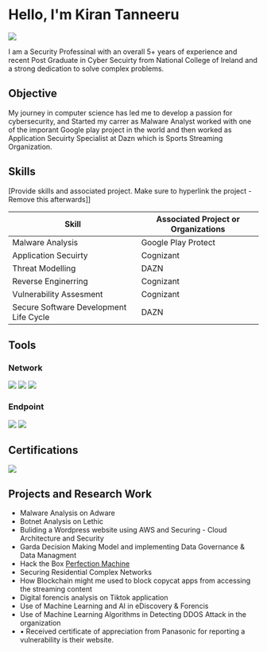 # Hello, I'm Kiran Tanneeru
<a href="https://www.linkedin.com/in/kiran-tanneeru/"><img src="https://img.shields.io/badge/-LinkedIn-0072b1?&style=for-the-badge&logo=linkedin&logoColor=white" /></a>



I am a Security Professinal with an overall 5+ years of experience and recent Post Graduate in Cyber Secuirty from National College of Ireland and  a strong dedication to solve complex problems.

## Objective

My journey in computer science has led me to develop a passion for cybersecurity, and Started my carrer as Malware Analyst worked with one of the imporant Google play project in the world and then worked as Application Secuirty Specialist at Dazn which is Sports Streaming Organization.

## Skills
[Provide skills and associated project. Make sure to hyperlink the project - Remove this afterwards]]

| Skill                                         | Associated Project  or Organizations       |
|-----------------------------------------------|----------------------------|
| Malware Analysis          | Google Play Protect |
| Application Secuirty | Cognizant |
| Threat Modelling         | DAZN|
| Reverse Enginerring     | Cognizant |
| Vulnerability Assesment                 | Cognizant |
| Secure Software Development Life Cycle | DAZN |

## Tools

### Network
<div>
    <img src="https://img.shields.io/badge/-Wireshark-1679A7?&style=for-the-badge&logo=Wireshark&logoColor=white" />
    <img src="https://img.shields.io/badge/-Suricata-EF3B2D?&style=for-the-badge&logo=Suricata&logoColor=white" />
    <img src="https://img.shields.io/badge/-Zeek-777BB4?&style=for-the-badge&logo=Zeek&logoColor=white" />
</div>

### Endpoint
<div>
    <img src="https://img.shields.io/badge/-Microsoft_Defender_for_Endpoint-00A4EF?&style=for-the-badge&logo=Microsoft&logoColor=white" />
    <img src="https://img.shields.io/badge/-Velociraptor-4B275F?&style=for-the-badge&logo=Velociraptor&logoColor=white" />
</div>


## Certifications
<div>
<a href="https://app.cybrary.it/courses/api/certificate/CC-3d75d6d3-da90-4683-8722-bb784daca48f/view" target="_blank">
    <img src="https://img.shields.io/badge/-Cybrary-FF0000?&style=for-the-badge&logo=Cybrary&logoColor=white" />
</a>
</div>

## Projects and Research Work
- Malware Analysis on Adware
- Botnet Analysis on Lethic
- Buliding a Wordpress website using AWS and Securing - Cloud Architecture and Security
- Garda Decision Making Model and implementing Data Governance & Data Managment
- Hack the Box [Perfection Machine](https://www.hackthebox.com/achievement/machine/1645577/590)
- Securing Residential Complex Networks
- How Blockchain might me used to block copycat apps from accessing the streaming content
- Digital forencis analysis on Tiktok application
- Use of Machine Learning and AI in eDiscovery & Forencis
- Use of Machine Learning Algorithms in Detecting DDOS Attack in the organization
- •	Received certificate of appreciation from Panasonic for reporting a vulnerability is their website.  

<!--
**ktanneeru2/ktanneeru2** is a ✨ _special_ ✨ repository because its `README.md` (this file) appears on your GitHub profile.

Here are some ideas to get you started:

- 🔭 I’m currently working on ...
- 🌱 I’m currently learning ...
- 👯 I’m looking to collaborate on ...
- 🤔 I’m looking for help with ...
- 💬 Ask me about ...
- 📫 How to reach me: ...
- 😄 Pronouns: ...
- ⚡ Fun fact: ...
-->
